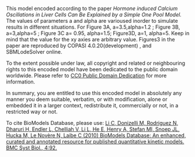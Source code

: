

This model encoded according to the paper _Hormone induced Calcium
Oscillations in Liver Cells Can Be Explained by a Simple One Pool Model._ The
values of parameters a and alpha are varioused inorder to simulate results in
different situations. For Figure 3A, a=3.5,alpha=1.2 ; Figure 3B, a=3,alpha=5
; Figure 3C a= 0.95, alpha=1.5; Figure3D, a=1, alpha=5. Keep in mind that the
value for the xy axies are arbitrary value. Figures3 in the paper are
reproduced by COPASI 4.0.20(development) , and SBMLodeSolver online.

  

To the extent possible under law, all copyright and related or neighbouring
rights to this encoded model have been dedicated to the public domain
worldwide. Please refer to [CC0 Public Domain
Dedication](http://creativecommons.org/publicdomain/zero/1.0/) for more
information.

In summary, you are entitled to use this encoded model in absolutely any
manner you deem suitable, verbatim, or with modification, alone or embedded it
in a larger context, redistribute it, commercially or not, in a restricted way
or not.

  

To cite BioModels Database, please use: [Li C, Donizelli M, Rodriguez N,
Dharuri H, Endler L, Chelliah V, Li L, He E, Henry A, Stefan MI, Snoep JL,
Hucka M, Le Novère N, Laibe C (2010) BioModels Database: An enhanced, curated
and annotated resource for published quantitative kinetic models. BMC Syst
Biol., 4:92.](http://www.ncbi.nlm.nih.gov/pubmed/20587024)

